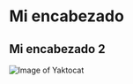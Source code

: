 # Mi encabezado
## Mi encabezado 2
![Image of Yaktocat](https://octodex.github.com/images/yaktocat.png)
